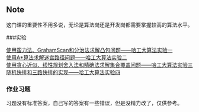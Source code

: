 ## Note
这门课的重要性不用多说，无论是算法岗还是开发岗都需要掌握较高的算法水平。

###实验

[使用蛮力法、GrahamScan和分治法求解凸包问题——哈工大算法实验一](https://github.com/HuiyanWen/convex_hull)
<br>[使用A*算法求解迷宫路径问题——哈工大算法实验二](https://github.com/HuiyanWen/Maze_Astar)
<br>[使用贪心近似、线性规划舍入法和精确法求解集合覆盖问题——哈工大算法实验三](https://github.com/HuiyanWen/Set_covering_problem)
<br>[随机快排和三路快排的实现——哈工大算法实验四](https://github.com/HuiyanWen/quicksort)
### 作业习题
习题没有标准答案，自己写的答案有一些错误，但是没精力改了，仅供参考。

